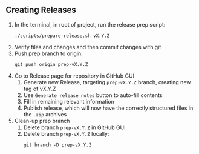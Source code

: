 ## Creating Releases

1. In the terminal, in root of project, run the release prep script:
    ```shell
    ./scripts/prepare-release.sh vX.Y.Z
    ```
2. Verify files and changes and then commit changes with git
3. Push prep branch to origin:
    ```shell
    git push origin prep-vX.Y.Z
    ```
4. Go to Release page for repository in GitHub GUI
   1. Generate new Release, targeting `prep-vX.Y.Z` branch, creating new tag of
      vX.Y.Z
   2. Use `Generate release notes` button to auto-fill contents
   3. Fill in remaining relevant information
   4. Publish release, which will now have the correctly structured files in
      the `.zip` archives
5. Clean-up prep branch
   1. Delete branch `prep-vX.Y.Z` in GitHub GUI
   2. Delete branch `prep-vX.Y.Z` locally:
        ```shell
        git branch -D prep-vX.Y.Z
        ```
